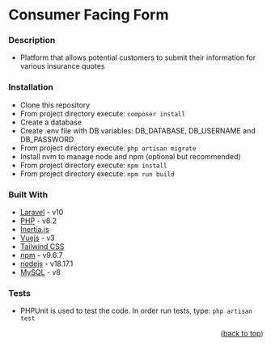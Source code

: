 # Consumer Facing Form

### Description
* Platform that allows potential customers to submit their information for various insurance quotes

### Installation
* Clone this repository
* From project directory execute: ```composer install```
* Create a database
* Create .env file with DB variables: DB_DATABASE, DB_USERNAME and DB_PASSWORD
* From project directory execute: ```php artisan migrate```
* Install nvm to manage node and npm (optional but recommended)
* From project directory execute: ```npm install```
* From project directory execute: ```npm run build```

### Built With
* [Laravel](https://laravel.com/) - v10
* [PHP](https://www.php.net/) - v8.2
* [Inertia.js](https://inertiajs.com/)
* [Vuejs](https://vuejs.org/) - v3
* [Tailwind CSS](https://tailwindcss.com/)
* [npm](https://www.npmjs.com/) - v9.6.7
* [nodejs](https://nodejs.org/es) - v18.17.1
* [MySQL](https://www.mysql.com/) - v8

### Tests
* PHPUnit is used to test the code. In order run tests, type: ```php artisan test```

<p align="right">(<a href="#top">back to top</a>)</p>